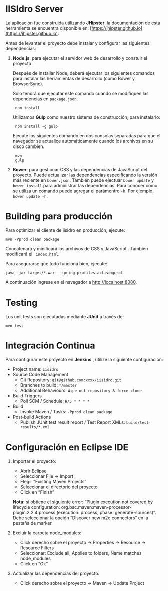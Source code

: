 # IISIdro Server

La aplicación fue construida utilizando **JHipster**, la documentación de esta herramienta se encuentra disponible en: [https://jhipster.github.io](https://jhipster.github.io).

Antes de levantar el proyecto debe instalar y configurar las siguientes dependencias:

1. **Node.js**: para ejecutar el servidor web de desarrollo y constuir el proyecto .

	Después de installar Node, deberá ejecutar los siguientes comandos para instalar las herramientas de desarrollo (como
	Bower y BrowserSync). 
	
	Sólo tendrá que ejecutar este comando cuando se modifiquen las dependencias en `package.json`. 
	
	    npm install
	
	Utilizamos **Gulp** como nuestro sistema de construcción, para instalarlo:
	
	    npm install -g gulp
	
	Ejecute los siguientes comando en dos consolas separadas para que el navegador se actualice automáticamente cuando los archivos en su disco cambien.
	
	    mvn
	    gulp

2. **Bower**: para gestionar CSS y las dependencias de JavaScript del proyecto. Puede actualizar las dependencias especificando la versión más reciente en `bower.json`. También puede ejectuar `bower update` y `bower install` para administrar las dependencias. Para conocer como se utiliza un comando puede agregar el parámentro `-h`. Por ejemplo, `bower update -h`.

# Building para producción

Para optimizar el cliente de iisidro en producción, ejecute:

    mvn -Pprod clean package

Concatenará y minificará los archivos de CSS y JavaScript . También modificará el ` index.html`.

Para asegurarse que todo funciona bien, ejecute:

    java -jar target/*.war --spring.profiles.active=prod

A continuación ingrese en el navegador a [http://localhost:8080](http://localhost:8080).

# Testing

Los unit tests son ejecutadas mediante **JUnit** a través de:

    mvn test

# Integración Continua

Para configurar este proyecto en **Jenkins** , utilize la siguiente configuración:

* Project name: `iisidro`
* Source Code Management
    * Git Repository: `git@github.com:xxxx/iisidro.git`
    * Branches to build: `*/master`
    * Additional Behaviours: `Wipe out repository & force clone`
* Build Triggers
    * Poll SCM / Schedule: `H/5 * * * *`
* Build
    * Invoke Maven / Tasks: `-Pprod clean package`
* Post-build Actions
    * Publish JUnit test result report / Test Report XMLs: `build/test-results/*.xml`

# Configuración en Eclipse IDE

1. Importar el proyecto:

    * Abrir Eclipse
    * Seleccionar File -> Import
    * Elegir “Existing Maven Projects”
    * Seleccionar el directorio del proyecto
    * Click en “Finish”

    **Nota:** si obtiene el siguiente error: “Plugin execution not covered by lifecycle configuration: org.bsc.maven:maven-processor-plugin:2.2.4:process (execution: process, phase: generate-sources)”. Debe seleccionar la opción “Discover new m2e connectors” en la pestaña de marker. 

2. Excluir la carpeta node_modules:

    * Click derecho sobre el proyecto -> Properties -> Resource -> Resource Filters
    * Seleccionar: Exclude all, Applies to folders, Name matches node_modules
    * Click en “Ok”

3. Actualizar las dependencias del proyecto:

    * Click derecho sobre el proyecto -> Maven -> Update Project
